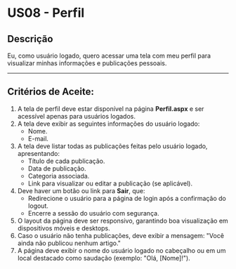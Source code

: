 # US08 - Perfil

## Descrição
Eu, como usuário logado, quero acessar uma tela com meu perfil para visualizar minhas informações e publicações pessoais.

---

## Critérios de Aceite:
1. A tela de perfil deve estar disponível na página **Perfil.aspx** e ser acessível apenas para usuários logados.
2. A tela deve exibir as seguintes informações do usuário logado:
   - Nome.
   - E-mail.
3. A tela deve listar todas as publicações feitas pelo usuário logado, apresentando:
   - Título de cada publicação.
   - Data de publicação.
   - Categoria associada.
   - Link para visualizar ou editar a publicação (se aplicável).
4. Deve haver um botão ou link para **Sair**, que:
   - Redirecione o usuário para a página de login após a confirmação do logout.
   - Encerre a sessão do usuário com segurança.
5. O layout da página deve ser responsivo, garantindo boa visualização em dispositivos móveis e desktops.
6. Caso o usuário não tenha publicações, deve exibir a mensagem: "Você ainda não publicou nenhum artigo."
7. A página deve exibir o nome do usuário logado no cabeçalho ou em um local destacado como saudação (exemplo: "Olá, [Nome]!").
